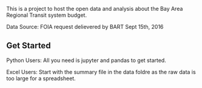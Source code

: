 This is a project to host the open data and analysis about the Bay Area Regional Transit system budget. 

Data Source: FOIA request delievered by BART Sept 15th, 2016

## Get Started

Python Users:
All you need is jupyter and pandas to get started. 

Excel Users:
Start with the summary file in the data foldre as the raw data is too large for a spreadsheet.


